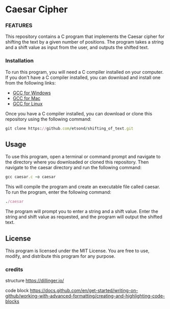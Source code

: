 # Caesar Cipher 
### FEATURES
This repository contains a C program that implements the Caesar cipher for shifting the text by a given number of positions. The program takes a string and a shift value as input from the user, and outputs the shifted text.

### Installation
To run this program, you will need a C compiler installed on your computer. If you don't have a C compiler installed, you can download and install one from the following links:

-  [GCC for Windows](https://gcc.gnu.org/install/binaries.html)
- [GCC for Mac](https://gcc.gnu.org/wiki/InstallingGCC)
- [GCC for Linux](https://gcc.gnu.org/install/)

Once you have a C compiler installed, you can download or clone this repository using the following command:

```ruby
git clone https://github.com/etsond/shifting_of_text.git
```
## Usage

To use this program, open a terminal or command prompt and navigate to the directory where you downloaded or cloned this repository. Then navigate to the caesar directory and run the following command:
```ruby
gcc caesar.c -o caesar
```
This will compile the program and create an executable file called caesar. To run the program, enter the following command:
```ruby
./caesar
```
The program will prompt you to enter a string and a shift value. Enter the string and shift value as requested, and the program will output the shifted text.

## License
This program is licensed under the MIT License. You are free to use, modify, and distribute this program for any purpose.

### credits
structure https://dillinger.io/

code block https://docs.github.com/en/get-started/writing-on-github/working-with-advanced-formatting/creating-and-highlighting-code-blocks
